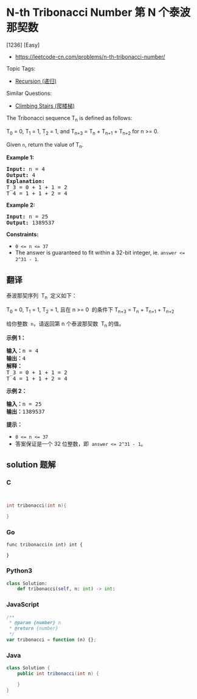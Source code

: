 # N-th Tribonacci Number 第 N 个泰波那契数

[1236] [Easy]

- https://leetcode-cn.com/problems/n-th-tribonacci-number/

Topic Tags:

- [Recursion (递归)](https://leetcode-cn.com/tag/recursion/)

Similar Questions:

- [Climbing Stairs (爬楼梯)](https://leetcode-cn.com/problems/climbing-stairs/)

The Tribonacci sequence T<sub>n</sub> is defined as follows:

T<sub>0</sub> = 0, T<sub>1</sub> = 1, T<sub>2</sub> = 1, and T<sub>n+3</sub> = T<sub>n</sub> + T<sub>n+1</sub> + T<sub>n+2</sub> for n >= 0.

Given `n`, return the value of T<sub>n</sub>.

**Example 1:**

<pre><strong>Input:</strong> n = 4
<strong>Output:</strong> 4
<strong>Explanation:</strong>
T_3 = 0 + 1 + 1 = 2
T_4 = 1 + 1 + 2 = 4
</pre>

**Example 2:**

<pre><strong>Input:</strong> n = 25
<strong>Output:</strong> 1389537
</pre>

**Constraints:**

- `0 <= n <= 37`
- The answer is guaranteed to fit within a 32-bit integer, ie. `answer <= 2^31 - 1`.

## 翻译

泰波那契序列  T<sub>n</sub>  定义如下：

T<sub>0</sub> = 0, T<sub>1</sub> = 1, T<sub>2</sub> = 1, 且在 n >= 0  的条件下 T<sub>n+3</sub> = T<sub>n</sub> + T<sub>n+1</sub> + T<sub>n+2</sub>

给你整数  `n`，请返回第 n 个泰波那契数  T<sub>n </sub> 的值。

**示例 1：**

<pre><strong>输入：</strong>n = 4
<strong>输出：</strong>4
<strong>解释：</strong>
T_3 = 0 + 1 + 1 = 2
T_4 = 1 + 1 + 2 = 4
</pre>

**示例 2：**

<pre><strong>输入：</strong>n = 25
<strong>输出：</strong>1389537
</pre>

**提示：**

- `0 <= n <= 37`
- 答案保证是一个 32 位整数，即  `answer <= 2^31 - 1`。

## solution 题解

### C

```c


int tribonacci(int n){

}


```

### Go

```golang
func tribonacci(n int) int {

}
```

### Python3

```python
class Solution:
    def tribonacci(self, n: int) -> int:

```

### JavaScript

```javascript
/**
 * @param {number} n
 * @return {number}
 */
var tribonacci = function (n) {};
```

### Java

```java
class Solution {
    public int tribonacci(int n) {

    }
}
```
